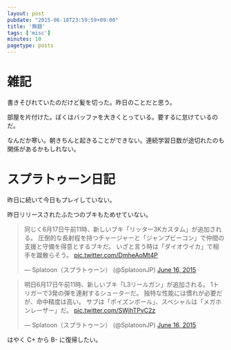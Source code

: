 ```yaml
---
layout: post
pubdate: "2015-06-18T23:59:59+09:00"
title: '無題'
tags: ['misc']
minutes: 10
pagetype: posts
---
```

# 雑記

書きそびれていたのだけど髪を切った。昨日のことだと思う。

部屋を片付けた。ぼくはバッファを大きくとっている。要するに怠けているのだ。

なんだか寒い。朝きちんと起きることができない。連続学習日数が途切れたのも関係があるかもしれない。

# スプラトゥーン日記

昨日に続いて今日もプレイしていない。

昨日リリースされたふたつのブキもためせていない。

<blockquote class="twitter-tweet" data-partner="tweetdeck"><p lang="ja" dir="ltr">同じく6月17日午前11時、新しいブキ「リッター3Kカスタム」が追加される。&#10;圧倒的な長射程を持つチャージャーと「ジャンプビーコン」で仲間の支援と守備を得意とするブキだ。&#10;いざと言う時は「ダイオウイカ」で相手を蹴散らそう。 <a href="http://t.co/DmheAoMt4P">pic.twitter.com/DmheAoMt4P</a></p>&mdash; Splatoon（スプラトゥーン） (@SplatoonJP) <a href="https://twitter.com/SplatoonJP/status/610740166521532416">June 16, 2015</a></blockquote>

<blockquote class="twitter-tweet" data-partner="tweetdeck"><p lang="ja" dir="ltr">明日6月17日午前11時、新しいブキ「L3リールガン」が追加される。&#10;1トリガーで3発の弾を連射するシューターだ。&#10;独特な性能には慣れが必要だが、命中精度は高い。&#10;サブは「ポイズンボール」、スペシャルは「メガホンレーザー」だ。 <a href="http://t.co/SWjhTPvC2z">pic.twitter.com/SWjhTPvC2z</a></p>&mdash; Splatoon（スプラトゥーン） (@SplatoonJP) <a href="https://twitter.com/SplatoonJP/status/610739824375435266">June 16, 2015</a></blockquote>

はやく C+ から B- に復帰したい。

<script async src="//platform.twitter.com/widgets.js" charset="utf-8"></script>
